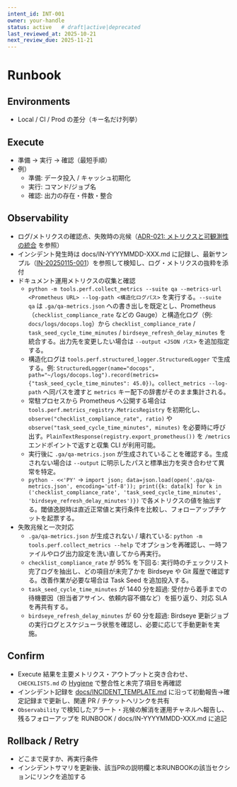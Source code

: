 ```yaml
---
intent_id: INT-001
owner: your-handle
status: active   # draft|active|deprecated
last_reviewed_at: 2025-10-21
next_review_due: 2025-11-21
---
```


# Runbook

## Environments

- Local / CI / Prod の差分（キー名だけ列挙）

## Execute

- 準備 → 実行 → 確認（最短手順）
- 例）
  - 準備: データ投入 / キャッシュ初期化
  - 実行: コマンド/ジョブ名
  - 確認: 出力の存在・件数・整合

## Observability

- ログ/メトリクスの確認点、失敗時の兆候（[ADR-021: メトリクスと可観測性の統合](docs/ADR/ADR-021-metrics-observability.md) を参照）
- インシデント発生時は docs/IN-YYYYMMDD-XXX.md に記録し、最新サンプル（[IN-20250115-001](docs/IN-20250115-001.md)）を参照して検知し、ログ・メトリクスの抜粋を添付
- ドキュメント運用メトリクスの収集と確認
  - `python -m tools.perf.collect_metrics --suite qa --metrics-url <Prometheus URL> --log-path <構造化ログパス>` を実行する。`--suite qa` は `.ga/qa-metrics.json` への書き出しを既定とし、Prometheus（`checklist_compliance_rate` などの Gauge）と構造化ログ（例: `docs/logs/docops.log`）から `checklist_compliance_rate` / `task_seed_cycle_time_minutes` / `birdseye_refresh_delay_minutes` を統合する。出力先を変更したい場合は `--output <JSON パス>` を追加指定する。
  - 構造化ログは `tools.perf.structured_logger.StructuredLogger` で生成する。例: `StructuredLogger(name="docops", path="~/logs/docops.log").record(metrics={"task_seed_cycle_time_minutes": 45.0})`。`collect_metrics --log-path` へ同パスを渡すと `metrics` キー配下の辞書がそのまま集計される。
  - 常駐プロセスから Prometheus へ公開する場合は `tools.perf.metrics_registry.MetricsRegistry` を初期化し、`observe("checklist_compliance_rate", ratio)` や `observe("task_seed_cycle_time_minutes", minutes)` を必要時に呼び出す。`PlainTextResponse(registry.export_prometheus())` を `/metrics` エンドポイントで返すと収集 CLI が利用可能。
  - 実行後に `.ga/qa-metrics.json` が生成されていることを確認する。生成されない場合は `--output` に明示したパスと標準出力を突き合わせて異常を特定。
  - `python - <<'PY'` → `import json; data=json.load(open('.ga/qa-metrics.json', encoding='utf-8')); print({k: data[k] for k in ('checklist_compliance_rate', 'task_seed_cycle_time_minutes', 'birdseye_refresh_delay_minutes')})` で各メトリクスの値を抽出する。閾値逸脱時は直近正常値と実行条件を比較し、フォローアップチケットを起票する。
- 失敗兆候と一次対応
  - `.ga/qa-metrics.json` が生成されない / 壊れている: `python -m tools.perf.collect_metrics --help` でオプションを再確認し、一時ファイルやログ出力設定を洗い直してから再実行。
  - `checklist_compliance_rate` が 95% を下回る: 実行時のチェックリスト完了ログを抽出し、どの項目が未完了かを Birdseye や Git 履歴で確認する。改善作業が必要な場合は Task Seed を追加投入する。
  - `task_seed_cycle_time_minutes` が 1440 分を超過: 受付から着手までの待機要因（担当者アサイン、依頼内容不備など）を振り返り、対応 SLA を再共有する。
  - `birdseye_refresh_delay_minutes` が 60 分を超過: Birdseye 更新ジョブの実行ログとスケジューラ状態を確認し、必要に応じて手動更新を実施。

## Confirm

- Execute 結果を主要メトリクス・アウトプットと突き合わせ、`CHECKLISTS.md` の [Hygiene](CHECKLISTS.md#hygiene) で整合性と未完了項目を再確認
- インシデント記録を [docs/INCIDENT_TEMPLATE.md](docs/INCIDENT_TEMPLATE.md) に沿って初動報告→確定記録まで更新し、関連 PR / チケットへリンクを共有
- `Observability` で検知したアラート・兆候の解消を運用チャネルへ報告し、残るフォローアップを RUNBOOK / docs/IN-YYYYMMDD-XXX.md に追記

## Rollback / Retry

- どこまで戻すか、再実行条件
- インシデントサマリを更新後、該当PRの説明欄と本RUNBOOKの該当セクションにリンクを追加する
